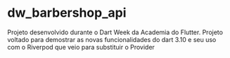 # dw_barbershop_api
Projeto desenvolvido durante o Dart Week da Academia do Flutter. Projeto voltado para demostrar as novas funcionalidades do dart 3.10 e seu uso com o Riverpod que veio para substituir o Provider
